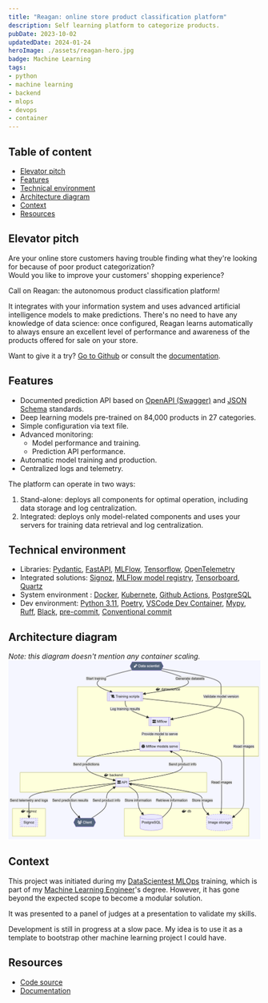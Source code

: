 ```yaml
---
title: "Reagan: online store product classification platform"
description: Self learning platform to categorize products.
pubDate: 2023-10-02
updatedDate: 2024-01-24
heroImage: ./assets/reagan-hero.jpg
badge: Machine Learning
tags:
- python
- machine learning
- backend
- mlops
- devops
- container
---
```


## Table of content
- [Elevator pitch](#elevator-pitch) 
- [Features](#features)
- [Technical environment](#technical-environment)
- [Architecture diagram](#architecture-diagram)
- [Context](#context)
- [Resources](#resources)

## Elevator pitch
Are your online store customers having trouble finding what they're looking for because of poor product categorization?  
Would you like to improve your customers' shopping experience?

Call on Reagan: the autonomous product classification platform!

It integrates with your information system and uses advanced artificial intelligence models to make predictions.
There's no need to have any knowledge of data science: once configured, Reagan learns automatically to always ensure an excellent level of performance and awareness of the products offered for sale on your store.

Want to give it a try? [Go to Github](https://github.com/JoffreyLGT/e-commerce-mlops) or consult the [documentation](https://joffreylgt.github.io/e-commerce-mlops/).

## Features
- Documented prediction API based on [OpenAPI (Swagger)](https://github.com/OAI/OpenAPI-Specification) and [JSON Schema](https://json-schema.org/) standards.
- Deep learning models pre-trained on 84,000 products in 27 categories.
- Simple configuration via text file.
- Advanced monitoring:
	- Model performance and training.
	- Prediction API performance.
- Automatic model training and production.
- Centralized logs and telemetry.

The platform can operate in two ways:

1. Stand-alone: deploys all components for optimal operation, including data storage and log centralization.
2. Integrated: deploys only model-related components and uses your servers for training data retrieval and log centralization.

## Technical environment
- Libraries: [Pydantic](https://docs.pydantic.dev/latest/), [FastAPI](https://fastapi.tiangolo.com/), [MLFlow](https://mlflow.org/), [Tensorflow](https://www.tensorflow.org/?hl=fr), [OpenTelemetry](https://opentelemetry.io/)
- Integrated solutions: [Signoz](https://signoz.io/), [MLFlow model registry](https://mlflow.org/docs/latest/model-registry.html), [Tensorboard](https://www.tensorflow.org/tensorboard?hl=fr), [Quartz](https://quartz.jzhao.xyz/)
- System environment : [Docker](https://www.docker.com/), [Kubernete](https://kubernetes.io/fr/), [Github Actions](https://github.com/features/actions), [PostgreSQL](https://www.postgresql.org/)
- Dev environment: [Python 3.11](https://www.python.org/), [Poetry](https://python-poetry.org/), [VSCode Dev Container](https://code.visualstudio.com/docs/devcontainers/containers), [Mypy](https://mypy-lang.org/), [Ruff](https://docs.astral.sh/ruff/), [Black](https://github.com/psf/black), [pre-commit](https://pre-commit.com/), [Conventional commit](https://www.conventionalcommits.org/)

## Architecture diagram
*Note: this diagram doesn't mention any container scaling.*
![Reagan architecture diagram](./assets/reagan-architecture.png)

## Context
This project was initiated during my [DataScientest MLOps](https://datascientest.com/formation-ml-ops) training, which is part of my [Machine Learning Engineer](/cv)'s degree. However, it has gone beyond the expected scope to become a modular solution.

It was presented to a panel of judges at a presentation to validate my skills.

Development is still in progress at a slow pace. My idea is to use it as a template to bootstrap other machine learning project I could have.

## Resources

- [Code source](https://github.com/JoffreyLGT/e-commerce-mlops)
- [Documentation](https://joffreylgt.github.io/e-commerce-mlops/)
